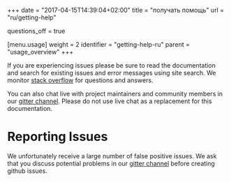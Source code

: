 +++
date = "2017-04-15T14:39:04+02:00"
title = "получать помощь"
url = "ru/getting-help"

questions_off = true

[menu.usage]
  weight = 2
  identifier = "getting-help-ru"
  parent = "usage_overview"
+++

If you are experiencing issues please be sure to read the documentation and search for existing issues and error messages using site search. We monitor [stack overflow](http://stackoverflow.com/questions/tagged/drone.io) for questions and answers.

You can also chat live with project maintainers and community members in our [gitter channel](gitter.im/drone/drone). Please do not use live chat as a replacement for this documentation.

# Reporting Issues

We unfortunately receive a large number of false positive issues. We ask that you discuss potential problems in our [gitter channel](gitter.im/drone/drone) before creating github issues.
